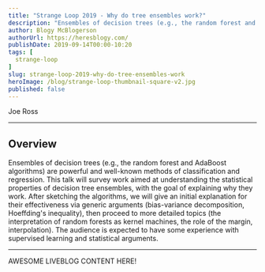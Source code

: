 ```yaml
---
title: "Strange Loop 2019 - Why do tree ensembles work?"
description: "Ensembles of decision trees (e.g., the random forest and AdaBoost algorithms) are powerful and well-known methods of classification and regression. This talk will survey work aimed at understanding the statistical properties of decision tree ensembles, with the goal of explaining why they work. After sketching the algorithms, we will give an initial explanation for their effectiveness via generic arguments (bias-variance decomposition, Hoeffding's inequality), then proceed to more detailed topics (the interpretation of random forests as kernel machines, the role of the margin, interpolation). The audience is expected to have some experience with supervised learning and statistical arguments."
author: Blogy McBlogerson
authorUrl: https://heresblogy.com/
publishDate: 2019-09-14T00:00-10:20
tags: [
  strange-loop
]
slug: strange-loop-2019-why-do-tree-ensembles-work
heroImage: /blog/strange-loop-thumbnail-square-v2.jpg
published: false
---
```


<div class="container p-0 liveblog-presenters">
  <div class="row m-0">
      <p class=" mr-12 m-0">
        <span class="liveblog-presenters__name">Joe Ross</span>
        <a href="https://twitter.com/robusteza" target="_blank" title="Twitter"><i class="fa fa-twitter pr-2"></i></a>
        <a href="https://www.linkedin.com/in/joseph-ross-6335b297/" target="_blank" title="LinkedIn"><i class="fa fa-linkedin pr-2"></i></a>
      </p>
  </div>
</div>

---

## Overview

Ensembles of decision trees (e.g., the random forest and AdaBoost algorithms) are powerful and well-known methods of classification and regression. This talk will survey work aimed at understanding the statistical properties of decision tree ensembles, with the goal of explaining why they work. After sketching the algorithms, we will give an initial explanation for their effectiveness via generic arguments (bias-variance decomposition, Hoeffding's inequality), then proceed to more detailed topics (the interpretation of random forests as kernel machines, the role of the margin, interpolation). The audience is expected to have some experience with supervised learning and statistical arguments.

---

AWESOME LIVEBLOG CONTENT HERE!

<!-- Note on images
  Images (e.g. my_image.jpg) should be put in the `website/static/blog/strange-loop-2019` directory, with the path to the image in your post being `/blog/strange-loop-2019/my_image.jpg`. If you'd rather host the images somewhere else for ease of use, that's fine too.

  Please also try to keep your images to a reasonable size by:
    - Using JPEG compression, unless image is mostly solid color 
    - JPEG compression set between 60%-80%
    - Resizing the image to be no wider then 750px
    - If PNG, use a tool like ImageOptim (https://imageoptim.com/mac) to optimize the file size

  I suggest re-sizing and compressing all the images in one batch as a last step.
-->  
